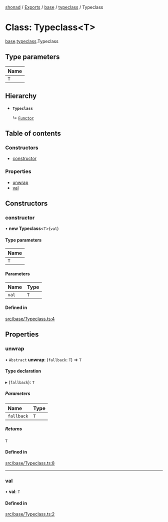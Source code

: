 [shonad](../README.md) / [Exports](../modules.md) / [base](../modules/base.md) / [typeclass](../modules/base.typeclass.md) / Typeclass

# Class: Typeclass<T\>

[base](../modules/base.md).[typeclass](../modules/base.typeclass.md).Typeclass

## Type parameters

| Name |
| :------ |
| `T` |

## Hierarchy

- **`Typeclass`**

  ↳ [`Functor`](control.functor.Functor.md)

## Table of contents

### Constructors

- [constructor](base.typeclass.Typeclass.md#constructor)

### Properties

- [unwrap](base.typeclass.Typeclass.md#unwrap)
- [val](base.typeclass.Typeclass.md#val)

## Constructors

### constructor

• **new Typeclass**<`T`\>(`val`)

#### Type parameters

| Name |
| :------ |
| `T` |

#### Parameters

| Name | Type |
| :------ | :------ |
| `val` | `T` |

#### Defined in

[src/base/Typeclass.ts:4](https://github.com/jonlaing/shonad/blob/2ef830b/src/base/Typeclass.ts#L4)

## Properties

### unwrap

• `Abstract` **unwrap**: (`fallback`: `T`) => `T`

#### Type declaration

▸ (`fallback`): `T`

##### Parameters

| Name | Type |
| :------ | :------ |
| `fallback` | `T` |

##### Returns

`T`

#### Defined in

[src/base/Typeclass.ts:8](https://github.com/jonlaing/shonad/blob/2ef830b/src/base/Typeclass.ts#L8)

___

### val

• **val**: `T`

#### Defined in

[src/base/Typeclass.ts:2](https://github.com/jonlaing/shonad/blob/2ef830b/src/base/Typeclass.ts#L2)
